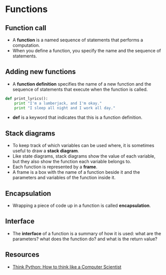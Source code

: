 # Functions

## Function call

- A **function** is a named sequence of statements that performs a computation.
- When you define a function, you specify the name and the sequence of statements.

## Adding new functions

- A **function definition** specifies the name of a new function and the sequence of statements that execute when the function is called.

```py
def print_lyrics():
    print "I'm a lumberjack, and I'm okay."
    print "I sleep all night and I work all day."
```

- **def** is a keyword that indicates that this is a function definition.

## Stack diagrams

- To keep track of which variables can be used where, it is sometimes useful to draw a **stack diagram**.
- Like state diagrams, stack diagrams show the value of each variable, but they also show the function each variable belongs to.
- Each function is represented by a **frame**.
- A frame is a box with the name of a function beside it and the parameters and variables of the function inside it.

## Encapsulation

- Wrapping a piece of code up in a function is called **encapsulation**.

## Interface

- The **interface** of a function is a summary of how it is used: what are the parameters? what does the function do? and what is the return value?

## Resources

- [Think Python: How to think like a Computer Scientist](http://www.greenteapress.com/thinkpython/html/index.html)
